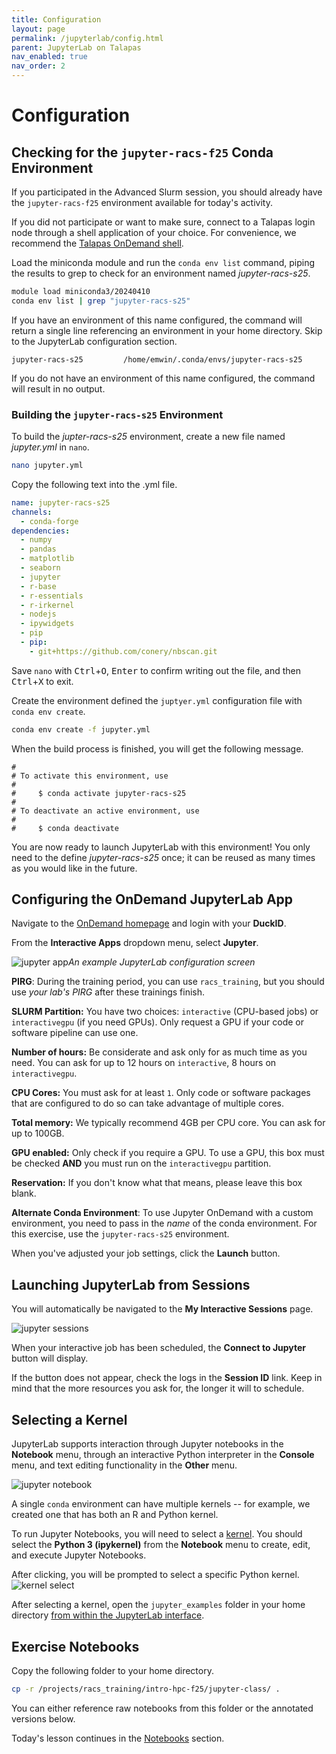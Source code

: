 ```yaml
---
title: Configuration
layout: page
permalink: /jupyterlab/config.html
parent: JupyterLab on Talapas
nav_enabled: true
nav_order: 2
---
```


# Configuration

## Checking for the `jupyter-racs-f25` Conda Environment
If you participated in the Advanced Slurm session, you should already have the `jupyter-racs-f25` environment available for today's activity. 

If you did not participate or want to make sure, connect to a Talapas login node through a shell application of your choice.
For convenience, we recommend the [Talapas OnDemand shell](https://ondemand.talapas.uoregon.edu/pun/sys/shell/ssh/login1.talapas.uoregon.edu).

Load the miniconda module and run the `conda env list` command, piping the results to grep to check for an environment named *jupyter-racs-s25*.

```bash
module load miniconda3/20240410
conda env list | grep "jupyter-racs-s25"
```

If you have an environment of this name configured, the command will return a single line referencing an environment in your home directory. Skip to the JupyterLab configuration section.

```output
jupyter-racs-s25         /home/emwin/.conda/envs/jupyter-racs-s25
```


If you do not have an environment of this name configured, the command will result in no output. 

### Building the `jupyter-racs-s25` Environment 

To build the *jupter-racs-s25* environment, create a new file named *jupyter.yml* in `nano`.

```bash
nano jupyter.yml
```

Copy the following text into the .yml file.
```yml
name: jupyter-racs-s25
channels:
  - conda-forge
dependencies:
  - numpy
  - pandas
  - matplotlib
  - seaborn
  - jupyter
  - r-base
  - r-essentials
  - r-irkernel
  - nodejs
  - ipywidgets
  - pip
  - pip:
    - git+https://github.com/conery/nbscan.git
```

Save `nano` with <kbd>Ctrl</kbd>+<kbd>O</kbd>, <kbd>Enter</kbd> to confirm writing out the file, and then <kbd>Ctrl</kbd>+<kbd>X</kbd> to exit.

Create the environment defined the `juptyer.yml` configuration file with `conda env create`.

```bash
conda env create -f jupyter.yml
```

When the build process is finished, you will get the following message.

```output
#                                                               
# To activate this environment, use                             
#                     
#     $ conda activate jupyter-racs-s25
#
# To deactivate an active environment, use
#
#     $ conda deactivate
```

You are now ready to launch JupyterLab with this environment! 
You only need to the define *jupyter-racs-s25* once; it can be reused as many times as you would like in the future.

## Configuring the OnDemand JupyterLab App

Navigate to the [OnDemand homepage](https://ondemand.talapas.uoregon.edu/pun/sys/dashboard) and login with your **DuckID**.

From the **Interactive Apps** dropdown menu, select **Jupyter**.

![jupyter app](../images/jupyter-config.png)*An example JupyterLab configuration screen*

**PIRG**: During the training period, you can use `racs_training`, but you should use *your lab's PIRG* after these trainings finish.

**SLURM Partition:** You have two choices: `interactive` (CPU-based jobs) or `interactivegpu` (if you need GPUs). Only request a GPU if your code or software pipeline can use one.

**Number of hours:** Be considerate and ask only for as much time as you need. You can ask for up to 12 hours on `interactive`, 8 hours on `interactivegpu`.

**CPU Cores:** You must ask for at least `1`. Only code or software packages that are configured to do so can take advantage of multiple cores. 

**Total memory:** We typically recommend 4GB per CPU core. You can ask for up to 100GB.

**GPU enabled:** Only check if you require a GPU. To use a GPU, this box must be checked **AND** you must run on the `interactivegpu` partition.

**Reservation:** If you don't know what that means, please leave this box blank.

**Alternate Conda Environment**: To use Jupyter OnDemand with a custom environment, you need to pass in the *name* of the conda environment. For this exercise, use the `jupyter-racs-s25` environment.

When you've adjusted your job settings, click the **Launch** button.

## Launching JupyterLab from Sessions

You will automatically be navigated to the **My Interactive Sessions** page. 

![jupyter sessions](../images/jupyter-launch-menu.png)

When your interactive job has been scheduled, the **Connect to Jupyter** button will display.

If the button does not appear, check the logs in the **Session ID** link. Keep in mind that the more resources you ask for, the longer it will to schedule.

## Selecting a Kernel
JupyterLab supports interaction through Jupyter notebooks in the **Notebook** menu, through an interactive Python interpreter in the **Console** menu, and text editing functionality in the **Other** menu.

![jupyter notebook](../images/jupyter-notebook-launcher.png)

A single `conda` environment can have multiple kernels -- for example, we created one that has both an R and Python kernel. 

To run Jupyter Notebooks, you will need to select a [kernel](https://jupyterlab.readthedocs.io/en/stable/user/running.html). You should select the **Python 3 (ipykernel)** from the **Notebook** menu to create, edit, and execute Jupyter Notebooks.

After clicking, you will be prompted to select a specific Python kernel. 
![kernel select](../images/jupyter-kernel-select.png)

After selecting a kernel, open the `jupyter_examples` folder in your home directory [from within the JupyterLab interface](https://jupyterlab.readthedocs.io/en/stable/user/files.html).

## Exercise Notebooks

Copy the following folder to your home directory.
```bash
cp -r /projects/racs_training/intro-hpc-f25/jupyter-class/ .
```

You can either reference raw notebooks from this folder or the annotated
versions below.

Today's lesson continues in the [Notebooks](../jupyterlab/notebooks.html) section.
